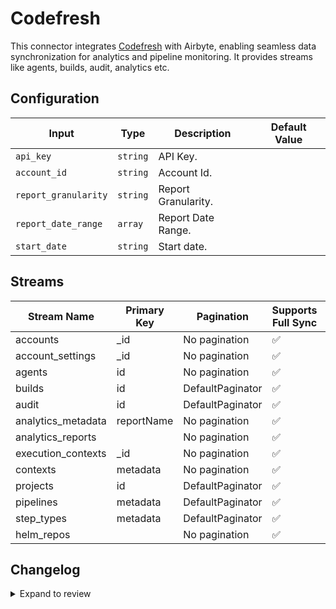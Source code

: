 # Codefresh
This connector integrates [Codefresh](https://codefresh.io) with Airbyte, enabling seamless data synchronization for analytics and pipeline monitoring. 
It provides streams like agents, builds, audit, analytics etc.

## Configuration

| Input | Type | Description | Default Value |
|-------|------|-------------|---------------|
| `api_key` | `string` | API Key.  |  |
| `account_id` | `string` | Account Id.  |  |
| `report_granularity` | `string` | Report Granularity.  |  |
| `report_date_range` | `array` | Report Date Range.  |  |
| `start_date` | `string` | Start date.  |  |

## Streams
| Stream Name | Primary Key | Pagination | Supports Full Sync | Supports Incremental |
|-------------|-------------|------------|---------------------|----------------------|
| accounts | _id | No pagination | ✅ |  ❌  |
| account_settings | _id | No pagination | ✅ |  ❌  |
| agents | id | No pagination | ✅ |  ❌  |
| builds | id | DefaultPaginator | ✅ |  ✅  |
| audit | id | DefaultPaginator | ✅ |  ✅  |
| analytics_metadata | reportName | No pagination | ✅ |  ❌  |
| analytics_reports |  | No pagination | ✅ |  ❌  |
| execution_contexts | _id | No pagination | ✅ |  ❌  |
| contexts | metadata | No pagination | ✅ |  ❌  |
| projects | id | DefaultPaginator | ✅ |  ❌  |
| pipelines | metadata | DefaultPaginator | ✅ |  ❌  |
| step_types | metadata | DefaultPaginator | ✅ |  ❌  |
| helm_repos |  | No pagination | ✅ |  ❌  |

## Changelog

<details>
  <summary>Expand to review</summary>

| Version          | Date              | Pull Request | Subject        |
|------------------|-------------------|--------------|----------------|
| 0.0.29 | 2025-07-12 | [62978](https://github.com/airbytehq/airbyte/pull/62978) | Update dependencies |
| 0.0.28 | 2025-07-05 | [62815](https://github.com/airbytehq/airbyte/pull/62815) | Update dependencies |
| 0.0.27 | 2025-06-28 | [62307](https://github.com/airbytehq/airbyte/pull/62307) | Update dependencies |
| 0.0.26 | 2025-06-21 | [61964](https://github.com/airbytehq/airbyte/pull/61964) | Update dependencies |
| 0.0.25 | 2025-06-14 | [61240](https://github.com/airbytehq/airbyte/pull/61240) | Update dependencies |
| 0.0.24 | 2025-05-24 | [60360](https://github.com/airbytehq/airbyte/pull/60360) | Update dependencies |
| 0.0.23 | 2025-05-10 | [59939](https://github.com/airbytehq/airbyte/pull/59939) | Update dependencies |
| 0.0.22 | 2025-05-03 | [59417](https://github.com/airbytehq/airbyte/pull/59417) | Update dependencies |
| 0.0.21 | 2025-04-26 | [58868](https://github.com/airbytehq/airbyte/pull/58868) | Update dependencies |
| 0.0.20 | 2025-04-19 | [58346](https://github.com/airbytehq/airbyte/pull/58346) | Update dependencies |
| 0.0.19 | 2025-04-12 | [57778](https://github.com/airbytehq/airbyte/pull/57778) | Update dependencies |
| 0.0.18 | 2025-04-05 | [57275](https://github.com/airbytehq/airbyte/pull/57275) | Update dependencies |
| 0.0.17 | 2025-03-29 | [56492](https://github.com/airbytehq/airbyte/pull/56492) | Update dependencies |
| 0.0.16 | 2025-03-22 | [55338](https://github.com/airbytehq/airbyte/pull/55338) | Update dependencies |
| 0.0.15 | 2025-03-01 | [54977](https://github.com/airbytehq/airbyte/pull/54977) | Update dependencies |
| 0.0.14 | 2025-02-22 | [54433](https://github.com/airbytehq/airbyte/pull/54433) | Update dependencies |
| 0.0.13 | 2025-02-15 | [53764](https://github.com/airbytehq/airbyte/pull/53764) | Update dependencies |
| 0.0.12 | 2025-02-08 | [53361](https://github.com/airbytehq/airbyte/pull/53361) | Update dependencies |
| 0.0.11 | 2025-02-01 | [52802](https://github.com/airbytehq/airbyte/pull/52802) | Update dependencies |
| 0.0.10 | 2025-01-25 | [52378](https://github.com/airbytehq/airbyte/pull/52378) | Update dependencies |
| 0.0.9 | 2025-01-18 | [51668](https://github.com/airbytehq/airbyte/pull/51668) | Update dependencies |
| 0.0.8 | 2025-01-11 | [51088](https://github.com/airbytehq/airbyte/pull/51088) | Update dependencies |
| 0.0.7 | 2024-12-28 | [50559](https://github.com/airbytehq/airbyte/pull/50559) | Update dependencies |
| 0.0.6 | 2024-12-21 | [50051](https://github.com/airbytehq/airbyte/pull/50051) | Update dependencies |
| 0.0.5 | 2024-12-14 | [49486](https://github.com/airbytehq/airbyte/pull/49486) | Update dependencies |
| 0.0.4 | 2024-12-12 | [49182](https://github.com/airbytehq/airbyte/pull/49182) | Update dependencies |
| 0.0.3 | 2024-11-04 | [48183](https://github.com/airbytehq/airbyte/pull/48183) | Update dependencies |
| 0.0.2 | 2024-10-28 | [47574](https://github.com/airbytehq/airbyte/pull/47574) | Update dependencies |
| 0.0.1 | 2024-10-21 | | Initial release by [@bishalbera](https://github.com/bishalbera) via Connector Builder |

</details>
